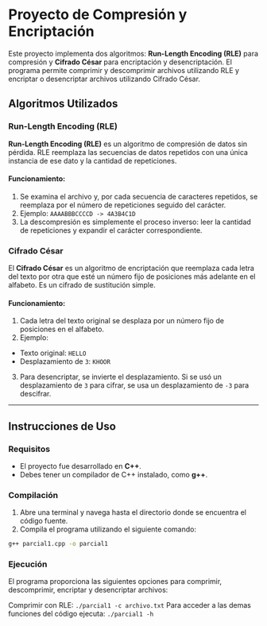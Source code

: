 # Proyecto de Compresión y Encriptación

Este proyecto implementa dos algoritmos: **Run-Length Encoding (RLE)** para compresión y **Cifrado César** para encriptación y desencriptación. El programa permite comprimir y descomprimir archivos utilizando RLE y encriptar o desencriptar archivos utilizando Cifrado César.

## Algoritmos Utilizados

### **Run-Length Encoding (RLE)**

**Run-Length Encoding (RLE)** es un algoritmo de compresión de datos sin pérdida. RLE reemplaza las secuencias de datos repetidos con una única instancia de ese dato y la cantidad de repeticiones.

#### Funcionamiento:
1. Se examina el archivo y, por cada secuencia de caracteres repetidos, se reemplaza por el número de repeticiones seguido del carácter.
2. Ejemplo:
``` AAAABBBCCCCD -> 4A3B4C1D ```
3. La descompresión es simplemente el proceso inverso: leer la cantidad de repeticiones y expandir el carácter correspondiente.

### **Cifrado César**

El **Cifrado César** es un algoritmo de encriptación que reemplaza cada letra del texto por otra que esté un número fijo de posiciones más adelante en el alfabeto. Es un cifrado de sustitución simple.

#### Funcionamiento:
1. Cada letra del texto original se desplaza por un número fijo de posiciones en el alfabeto.
2. Ejemplo:
- Texto original: `HELLO`
- Desplazamiento de `3`: `KHOOR`
3. Para desencriptar, se invierte el desplazamiento. Si se usó un desplazamiento de `3` para cifrar, se usa un desplazamiento de `-3` para descifrar.

---

## Instrucciones de Uso

### Requisitos
- El proyecto fue desarrollado en **C++**.
- Debes tener un compilador de C++ instalado, como **g++**.

### Compilación

1. Abre una terminal y navega hasta el directorio donde se encuentra el código fuente.
2. Compila el programa utilizando el siguiente comando:
```bash
g++ parcial1.cpp -o parcial1
```
### Ejecución
El programa proporciona las siguientes opciones para comprimir, descomprimir, encriptar y desencriptar archivos:

Comprimir con RLE:
``` ./parcial1 -c archivo.txt ```
Para acceder a las demas funciones del código ejecuta:
``` ./parcial1 -h ```
